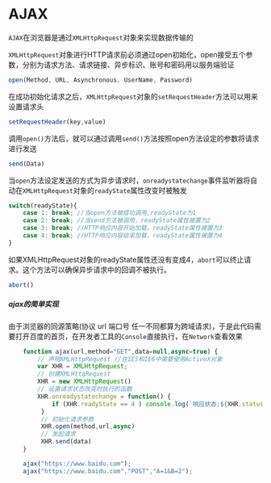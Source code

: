 # AJAX

`AJAX`在浏览器是通过`XMLHttpRequest`对象来实现数据传输的

`XMLHttpRequest`对象进行HTTP请求前必须通过open初始化，open接受五个参数，分别为请求方法、请求链接、异步标识、账号和密码用以服务端验证

```javascript
open(Method, URL, Asynchronous, UserName, Password)
```
在成功初始化请求之后，`XMLHttpRequest`对象的`setRequestHeader`方法可以用来设置请求头

```javascript
setRequestHeader(key,value)
```

调用`open()`方法后，就可以通过调用`send()`方法按照open方法设定的参数将请求进行发送  
```javascript
send(Data)
```
当`open`方法设定发送的方式为异步请求时，`onreadystatechange`事件监听器将自动在`XMLHttpRequest`对象的`readyState`属性改变时被触发

```javascript
switch(readyState){
    case 1: break; //当open方法被成功调用,readyState为1
    case 2: break; //当send方法被调用，readyState属性被置为2
    case 3: break; //HTTP响应内容开始加载，readyState属性被置为3
    case 4: break; //HTTP响应内容结束加载，readyState属性被置为4
}
```
如果XMLHttpRequest对象的readyState属性还没有变成4，`abort`可以终止请求。这个方法可以确保异步请求中的回调不被执行。
```javascript
abort()
```

##### ajax的简单实现
由于浏览器的同源策略(协议 url 端口号 任一不同都算为跨域请求)，于是此代码需要打开百度的首页，在开发者工具的`Console`直接执行，在`Network`查看效果

```javascript
    function ajax(url,method="GET",data=null,async=true) {
        // 声明XMLHttpRequest //在IE5和IE6中需要使用ActiveX对象
        var XHR = XMLHttpRequest;
        // 创建XMLHttqRequest
        XHR = new XMLHttpRequest()
        // 设置请求状态改变时执行的函数
        XHR.onreadystatechange = function() {
            if (XHR.readyState == 4 ) console.log(`响应状态:${XHR.status}`,"FINISH") //XHR.responseText为响应体
         }
         // 初始化请求参数
         XHR.open(method,url,async)
         // 发起请求
         XHR.send(data)
    }

    ajax("https://www.baidu.com");
    ajax("https://www.baidu.com","POST","A=1&B=2");
```
